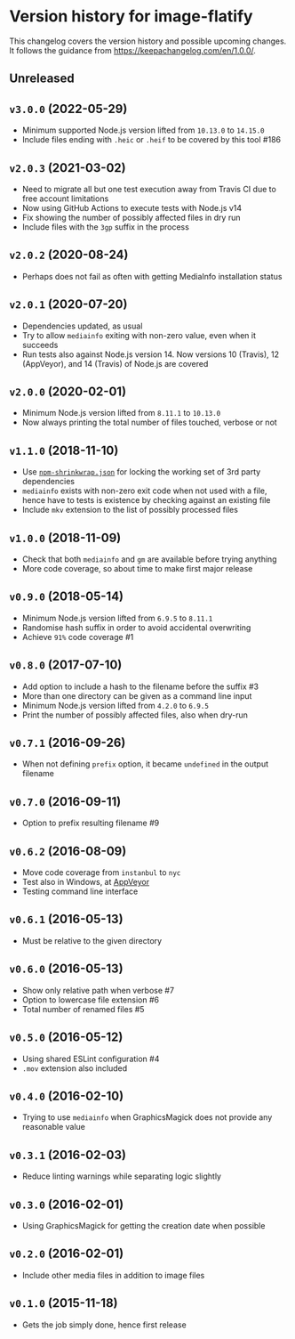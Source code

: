 # Version history for image-flatify

This changelog covers the version history and possible upcoming changes.
It follows the guidance from https://keepachangelog.com/en/1.0.0/.

## Unreleased

## `v3.0.0` (2022-05-29)
- Minimum supported Node.js version lifted from `10.13.0` to `14.15.0`
- Include files ending with `.heic` or `.heif` to be covered by this tool #186

## `v2.0.3` (2021-03-02)
- Need to migrate all but one test execution away from Travis CI due to free account limitations
- Now using GitHub Actions to execute tests with Node.js v14
- Fix showing the number of possibly affected files in dry run
- Include files with the `3gp` suffix in the process

## `v2.0.2` (2020-08-24)
- Perhaps does not fail as often with getting MediaInfo installation status

## `v2.0.1` (2020-07-20)
- Dependencies updated, as usual
- Try to allow `mediainfo` exiting with non-zero value, even when it succeeds
- Run tests also against Node.js version 14. Now versions 10 (Travis), 12 (AppVeyor), and 14 (Travis) of Node.js are covered

## `v2.0.0` (2020-02-01)
- Minimum Node.js version lifted from `8.11.1` to `10.13.0`
- Now always printing the total number of files touched, verbose or not

## `v1.1.0` (2018-11-10)
- Use [`npm-shrinkwrap.json`](https://docs.npmjs.com/files/shrinkwrap.json) for locking the working set of 3rd party dependencies
- `mediainfo` exists with non-zero exit code when not used with a file, hence have to tests is existence by checking against an existing file
- Include `mkv` extension to the list of possibly processed files

## `v1.0.0` (2018-11-09)
- Check that both `mediainfo` and `gm` are available before trying anything
- More code coverage, so about time to make first major release

## `v0.9.0` (2018-05-14)
- Minimum Node.js version lifted from `6.9.5` to `8.11.1`
- Randomise hash suffix in order to avoid accidental overwriting
- Achieve `91%` code coverage #1

## `v0.8.0` (2017-07-10)
- Add option to include a hash to the filename before the suffix #3
- More than one directory can be given as a command line input
- Minimum Node.js version lifted from `4.2.0` to `6.9.5`
- Print the number of possibly affected files, also when dry-run

## `v0.7.1` (2016-09-26)
- When not defining `prefix` option, it became `undefined` in the output filename

## `v0.7.0` (2016-09-11)
- Option to prefix resulting filename #9

## `v0.6.2` (2016-08-09)
- Move code coverage from `instanbul` to `nyc`
- Test also in Windows, at [AppVeyor](https://ci.appveyor.com/project/paazmaya/image-flatify)
- Testing command line interface

## `v0.6.1` (2016-05-13)
- Must be relative to the given directory

## `v0.6.0` (2016-05-13)
- Show only relative path when verbose #7
- Option to lowercase file extension #6
- Total number of renamed files #5

## `v0.5.0` (2016-05-12)
- Using shared ESLint configuration #4
- `.mov` extension also included

## `v0.4.0` (2016-02-10)
- Trying to use `mediainfo` when GraphicsMagick does not provide any reasonable value

## `v0.3.1` (2016-02-03)
- Reduce linting warnings while separating logic slightly

## `v0.3.0` (2016-02-01)
- Using GraphicsMagick for getting the creation date when possible

## `v0.2.0` (2016-02-01)
- Include other media files in addition to image files

## `v0.1.0` (2015-11-18)
- Gets the job simply done, hence first release
